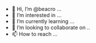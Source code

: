 - 👋 Hi, I’m @beacro ...
- 👀 I’m interested in ...
- 🌱 I’m currently learning ...
- 💞️ I’m looking to collaborate on ..
- 📫 How to reach ...

<!---
beacro/beacro is a ✨ special ✨ repository because its `README.md` (this file) appears on your GitHub profile.
You can click the Preview link to take a look at your changes.
--->
